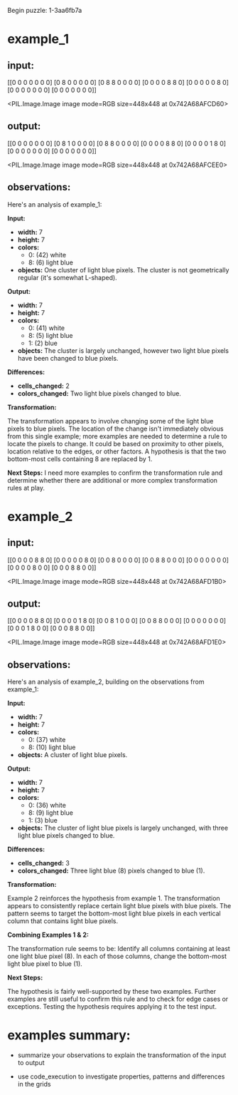 Begin puzzle: 1-3aa6fb7a


# example_1

## input:

[[0 0 0 0 0 0 0]
 [0 8 0 0 0 0 0]
 [0 8 8 0 0 0 0]
 [0 0 0 0 8 8 0]
 [0 0 0 0 0 8 0]
 [0 0 0 0 0 0 0]
 [0 0 0 0 0 0 0]]


<PIL.Image.Image image mode=RGB size=448x448 at 0x742A68AFCD60>


## output:

[[0 0 0 0 0 0 0]
 [0 8 1 0 0 0 0]
 [0 8 8 0 0 0 0]
 [0 0 0 0 8 8 0]
 [0 0 0 0 1 8 0]
 [0 0 0 0 0 0 0]
 [0 0 0 0 0 0 0]]


<PIL.Image.Image image mode=RGB size=448x448 at 0x742A68AFCEE0>


## observations:

Here's an analysis of example_1:

**Input:**

*   **width:** 7
*   **height:** 7
*   **colors:**
    *   0: (42) white
    *   8: (6) light blue
*   **objects:** One cluster of light blue pixels.  The cluster is not geometrically regular (it's somewhat L-shaped).


**Output:**

*   **width:** 7
*   **height:** 7
*   **colors:**
    *   0: (41) white
    *   8: (5) light blue
    *   1: (2) blue
*   **objects:** The cluster is largely unchanged, however two light blue pixels have been changed to blue pixels.


**Differences:**

*   **cells_changed:** 2
*   **colors_changed:** Two light blue pixels changed to blue.


**Transformation:**

The transformation appears to involve changing some of the light blue pixels to blue pixels.  The location of the change isn't immediately obvious from this single example; more examples are needed to determine a rule to locate the pixels to change.  It could be based on proximity to other pixels, location relative to the edges, or other factors.  A hypothesis is that the two bottom-most cells containing 8 are replaced by 1.


**Next Steps:**  I need more examples to confirm the transformation rule and determine whether there are additional or more complex transformation rules at play.


# example_2

## input:

[[0 0 0 0 8 8 0]
 [0 0 0 0 0 8 0]
 [0 0 8 0 0 0 0]
 [0 0 8 8 0 0 0]
 [0 0 0 0 0 0 0]
 [0 0 0 0 8 0 0]
 [0 0 0 8 8 0 0]]


<PIL.Image.Image image mode=RGB size=448x448 at 0x742A68AFD1B0>


## output:

[[0 0 0 0 8 8 0]
 [0 0 0 0 1 8 0]
 [0 0 8 1 0 0 0]
 [0 0 8 8 0 0 0]
 [0 0 0 0 0 0 0]
 [0 0 0 1 8 0 0]
 [0 0 0 8 8 0 0]]


<PIL.Image.Image image mode=RGB size=448x448 at 0x742A68AFD1E0>


## observations:

Here's an analysis of example_2, building on the observations from example_1:

**Input:**

*   **width:** 7
*   **height:** 7
*   **colors:**
    *   0: (37) white
    *   8: (10) light blue
*   **objects:** A cluster of light blue pixels.


**Output:**

*   **width:** 7
*   **height:** 7
*   **colors:**
    *   0: (36) white
    *   8: (9) light blue
    *   1: (3) blue
*   **objects:**  The cluster of light blue pixels is largely unchanged, with three light blue pixels changed to blue.


**Differences:**

*   **cells_changed:** 3
*   **colors_changed:** Three light blue (8) pixels changed to blue (1).


**Transformation:**

Example 2 reinforces the hypothesis from example 1. The transformation appears to consistently replace certain light blue pixels with blue pixels. The pattern seems to target the bottom-most light blue pixels in each vertical column that contains light blue pixels.

**Combining Examples 1 & 2:**

The transformation rule seems to be:  Identify all columns containing at least one light blue pixel (8). In each of those columns, change the bottom-most light blue pixel to blue (1).

**Next Steps:**

The hypothesis is fairly well-supported by these two examples.  Further examples are still useful to confirm this rule and to check for edge cases or exceptions.  Testing the hypothesis requires applying it to the test input.


# examples summary: 

- summarize your observations to explain the transformation of the input to output

- use code_execution to investigate properties, patterns and differences in the grids
